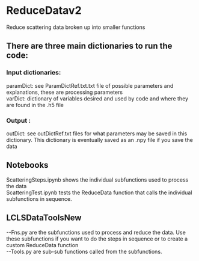 # ReduceDatav2
Reduce scattering data broken up into smaller functions

## There are three main dictionaries to run the code:  
### Input dictionaries:
paramDict:  see ParamDictRef.txt.txt file of possible parameters and explanations, these are processing parameters \
varDict:  dictionary of variables desired and used by code and where they are found in the .h5 file

### Output :
outDict:  see outDictRef.txt files for what parameters may be saved in this dictionary.  This dictionary is eventually saved as an .npy file if you save the data


## Notebooks 
ScatteringSteps.ipynb shows the individual subfunctions used to process the data \
ScatteringTest.ipynb tests the ReduceData function that calls the individual subfunctions in sequence. 

## LCLSDataToolsNew
 --Fns.py are the subfunctions used to process and reduce the data.  Use these subfunctions if you want to do the steps in sequence or to create a custom ReduceData function \
--Tools.py are sub-sub functions called from the subfunctions. 
